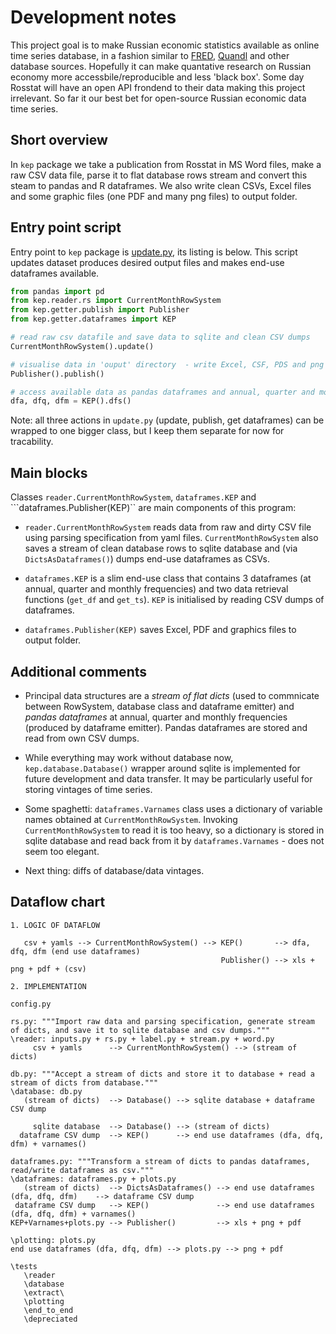 Development notes
=================

This project goal is to make Russian economic statistics available as online time series database, in a fashion similar to  [FRED](https://research.stlouisfed.org/fred2/), [Quandl](https://www.quandl.com/) and other database sources. Hopefully it can make quantative research on Russian economy more accessbile/reproducible and less 'black box'. Some day Rosstat will have an open API frondend to their data making this project irrelevant. So far it our best bet for open-source Russian economic data time series.  

Short overview
--------------

In ```kep``` package we take a publication from Rosstat in MS Word files, make a raw CSV data file, parse it to flat database rows stream and convert this steam to pandas and R dataframes. We also write clean CSVs, Excel files and some graphic files  (one PDF and many png files) to output folder.

Entry point script
------------------

Entry point to ```kep``` package is [update.py](https://github.com/epogrebnyak/rosstat-kep-data/blob/master/update.py), its listing is below. This script updates dataset produces desired output files and makes end-use dataframes available.  

```python
from pandas import pd
from kep.reader.rs import CurrentMonthRowSystem
from kep.getter.publish import Publisher
from kep.getter.dataframes import KEP

# read raw csv datafile and save data to sqlite and clean CSV dumps 
CurrentMonthRowSystem().update()

# visualise data in 'ouput' directory  - write Excel, CSF, PDS and png files
Publisher().publish()

# access available data as pandas dataframes and annual, quarter and monthly frequencies
dfa, dfq, dfm = KEP().dfs()
```
Note: all three actions in ```update.py``` (update, publish, get dataframes) can be wrapped to one bigger class, but I keep them separate for now for tracability.

Main blocks 
-----------
Classes ```reader.CurrentMonthRowSystem```, ```dataframes.KEP``` and ```dataframes.Publisher(KEP)`` are main components of this program: 

- ```reader.CurrentMonthRowSystem``` reads data from raw and dirty CSV file using parsing specification from yaml files. ```CurrentMonthRowSystem``` also saves a stream of clean database rows to sqlite database and (via ```DictsAsDataframes()```) dumps end-use dataframes as CSVs.

- ```dataframes.KEP``` is a slim end-use class that contains 3 dataframes (at annual, quarter and monthly frequencies) and two data retrieval functions (```get_df``` and ```get_ts```). ```KEP``` is initialised by reading CSV dumps of dataframes. 

- ```dataframes.Publisher(KEP)``` saves Excel, PDF and graphics files to output folder. 

Additional comments
-------------------

- Principal data structures are a *stream of flat dicts* (used to commnicate between RowSystem, database class and dataframe emitter) and *pandas dataframes* at annual, quarter and monthly frequencies (produced by dataframe emitter). Pandas dataframes are stored and read from own CSV dumps. 

- While everything may work without database now, ```kep.database.Database()``` wrapper around sqlite is implemented for future development and data transfer. It may be particularly useful for storing vintages of time series.

- Some spaghetti: ```dataframes.Varnames``` class uses a dictionary of variable names obtained at ```CurrentMonthRowSystem```.  Invoking ```CurrentMonthRowSystem``` to read it is too heavy, so a dictionary is stored in sqlite database and read back from it by ```dataframes.Varnames``` - does not seem too elegant. 
 
- Next thing: diffs of database/data vintages.


Dataflow chart
--------------

```
1. LOGIC OF DATAFLOW

   csv + yamls --> CurrentMonthRowSystem() --> KEP()       --> dfa, dfq, dfm (end use dataframes)
                                               Publisher() --> xls + png + pdf + (csv)
											   
2. IMPLEMENTATION

config.py 

rs.py: """Import raw data and parsing specification, generate stream of dicts, and save it to sqlite database and csv dumps."""
\reader: inputs.py + rs.py + label.py + stream.py + word.py
     csv + yamls      --> CurrentMonthRowSystem() --> (stream of dicts) 

db.py: """Accept a stream of dicts and store it to database + read a stream of dicts from database."""
\database: db.py
   (stream of dicts)  --> Database() --> sqlite database + dataframe CSV dump 
   
     sqlite database  --> Database() --> (stream of dicts)    
  dataframe CSV dump  --> KEP()      --> end use dataframes (dfa, dfq, dfm) + varnames()

dataframes.py: """Transform a stream of dicts to pandas dataframes, read/write dataframes as csv."""  
\dataframes: dataframes.py + plots.py
   (stream of dicts)  --> DictsAsDataframes() --> end use dataframes (dfa, dfq, dfm)    --> dataframe CSV dump
 dataframe CSV dump   --> KEP()               --> end use dataframes (dfa, dfq, dfm) + varnames() 
KEP+Varnames+plots.py --> Publisher()         --> xls + png + pdf

\plotting: plots.py
end use dataframes (dfa, dfq, dfm) --> plots.py --> png + pdf

\tests
   \reader
   \database
   \extract\
   \plotting
   \end_to_end
   \depreciated 
```
